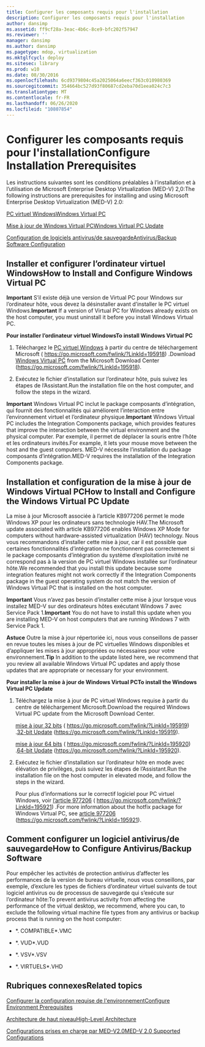 ```yaml
---
title: Configurer les composants requis pour l'installation
description: Configurer les composants requis pour l'installation
author: dansimp
ms.assetid: ff9cf28a-3eac-4b6c-8ce9-bfc202f57947
ms.reviewer: ''
manager: dansimp
ms.author: dansimp
ms.pagetype: mdop, virtualization
ms.mktglfcycl: deploy
ms.sitesec: library
ms.prod: w10
ms.date: 08/30/2016
ms.openlocfilehash: 6cd9379804c45a2025064a6eecf363c010980369
ms.sourcegitcommit: 354664bc527d93f80687cd2eba70d1eea024c7c3
ms.translationtype: MT
ms.contentlocale: fr-FR
ms.lasthandoff: 06/26/2020
ms.locfileid: "10807854"
---
```

# <span data-ttu-id="8517e-103">Configurer les composants requis pour l'installation</span><span class="sxs-lookup"><span data-stu-id="8517e-103">Configure Installation Prerequisites</span></span>


<span data-ttu-id="8517e-104">Les instructions suivantes sont les conditions préalables à l’installation et à l’utilisation de Microsoft Enterprise Desktop Virtualization (MED-V) 2,0:</span><span class="sxs-lookup"><span data-stu-id="8517e-104">The following instructions are prerequisites for installing and using Microsoft Enterprise Desktop Virtualization (MED-V) 2.0:</span></span>

[<span data-ttu-id="8517e-105">PC virtuel Windows</span><span class="sxs-lookup"><span data-stu-id="8517e-105">Windows Virtual PC</span></span>](#bkmk-howtoinstallandconfiguremicrosoftvirtualpc7)

[<span data-ttu-id="8517e-106">Mise à jour de Windows Virtual PC</span><span class="sxs-lookup"><span data-stu-id="8517e-106">Windows Virtual PC Update</span></span>](#bkmk-howtoinstallandconfiguremicrosoftvirtualpc7update)

[<span data-ttu-id="8517e-107">Configuration de logiciels antivirus/de sauvegarde</span><span class="sxs-lookup"><span data-stu-id="8517e-107">Antivirus/Backup Software Configuration</span></span>](#bkmk-antivirusbackupsoftwareconfiguration)

## <a href="" id="bkmk-howtoinstallandconfiguremicrosoftvirtualpc7"></a><span data-ttu-id="8517e-108">Installer et configurer l’ordinateur virtuel Windows</span><span class="sxs-lookup"><span data-stu-id="8517e-108">How to Install and Configure Windows Virtual PC</span></span>


<span data-ttu-id="8517e-109">**Important**  S’il existe déjà une version de Virtual PC pour Windows sur l’ordinateur hôte, vous devez la désinstaller avant d’installer le PC virtuel Windows.</span><span class="sxs-lookup"><span data-stu-id="8517e-109">**Important** If a version of Virtual PC for Windows already exists on the host computer, you must uninstall it before you install Windows Virtual PC.</span></span>

 

**<span data-ttu-id="8517e-110">Pour installer l’ordinateur virtuel Windows</span><span class="sxs-lookup"><span data-stu-id="8517e-110">To install Windows Virtual PC</span></span>**

1.  <span data-ttu-id="8517e-111">Téléchargez le [PC virtuel Windows](https://go.microsoft.com/fwlink/?LinkId=195918) à partir du centre de téléchargement Microsoft ( https://go.microsoft.com/fwlink/?LinkId=195918) .</span><span class="sxs-lookup"><span data-stu-id="8517e-111">Download [Windows Virtual PC](https://go.microsoft.com/fwlink/?LinkId=195918) from the Microsoft Download Center (https://go.microsoft.com/fwlink/?LinkId=195918).</span></span>

2.  <span data-ttu-id="8517e-112">Exécutez le fichier d’installation sur l’ordinateur hôte, puis suivez les étapes de l’Assistant.</span><span class="sxs-lookup"><span data-stu-id="8517e-112">Run the installation file on the host computer, and follow the steps in the wizard.</span></span>

<span data-ttu-id="8517e-113">**Important**  Windows Virtual PC inclut le package composants d’intégration, qui fournit des fonctionnalités qui améliorent l’interaction entre l’environnement virtuel et l’ordinateur physique.</span><span class="sxs-lookup"><span data-stu-id="8517e-113">**Important** Windows Virtual PC includes the Integration Components package, which provides features that improve the interaction between the virtual environment and the physical computer.</span></span> <span data-ttu-id="8517e-114">Par exemple, il permet de déplacer la souris entre l’hôte et les ordinateurs invités.</span><span class="sxs-lookup"><span data-stu-id="8517e-114">For example, it lets your mouse move between the host and the guest computers.</span></span> <span data-ttu-id="8517e-115">MED-V nécessite l’installation du package composants d’intégration.</span><span class="sxs-lookup"><span data-stu-id="8517e-115">MED-V requires the installation of the Integration Components package.</span></span>

 

## <a href="" id="bkmk-howtoinstallandconfiguremicrosoftvirtualpc7update"></a><span data-ttu-id="8517e-116">Installation et configuration de la mise à jour de Windows Virtual PC</span><span class="sxs-lookup"><span data-stu-id="8517e-116">How to Install and Configure the Windows Virtual PC Update</span></span>


<span data-ttu-id="8517e-117">La mise à jour Microsoft associée à l’article KB977206 permet le mode Windows XP pour les ordinateurs sans technologie HAV.</span><span class="sxs-lookup"><span data-stu-id="8517e-117">The Microsoft update associated with article KB977206 enables Windows XP Mode for computers without hardware-assisted virtualization (HAV) technology.</span></span> <span data-ttu-id="8517e-118">Nous vous recommandons d’installer cette mise à jour, car il est possible que certaines fonctionnalités d’intégration ne fonctionnent pas correctement si le package composants d’intégration du système d’exploitation invité ne correspond pas à la version de PC virtuel Windows installée sur l’ordinateur hôte.</span><span class="sxs-lookup"><span data-stu-id="8517e-118">We recommended that you install this update because some integration features might not work correctly if the Integration Components package in the guest operating system do not match the version of Windows Virtual PC that is installed on the host computer.</span></span>

<span data-ttu-id="8517e-119">**Important**  Vous n’avez pas besoin d’installer cette mise à jour lorsque vous installez MED-V sur des ordinateurs hôtes exécutant Windows 7 avec Service Pack 1.</span><span class="sxs-lookup"><span data-stu-id="8517e-119">**Important** You do not have to install this update when you are installing MED-V on host computers that are running Windows 7 with Service Pack 1.</span></span>

 

<span data-ttu-id="8517e-120">**Astuce**  Outre la mise à jour répertoriée ici, nous vous conseillons de passer en revue toutes les mises à jour de PC virtuelles Windows disponibles et d’appliquer les mises à jour appropriées ou nécessaires pour votre environnement.</span><span class="sxs-lookup"><span data-stu-id="8517e-120">**Tip** In addition to the update listed here, we recommend that you review all available Windows Virtual PC updates and apply those updates that are appropriate or necessary for your environment.</span></span>

 

**<span data-ttu-id="8517e-121">Pour installer la mise à jour de Windows Virtual PC</span><span class="sxs-lookup"><span data-stu-id="8517e-121">To install the Windows Virtual PC Update</span></span>**

1.  <span data-ttu-id="8517e-122">Téléchargez la mise à jour de PC virtuel Windows requise à partir du centre de téléchargement Microsoft.</span><span class="sxs-lookup"><span data-stu-id="8517e-122">Download the required Windows Virtual PC update from the Microsoft Download Center.</span></span>

    <span data-ttu-id="8517e-123">[mise à jour 32 bits](https://go.microsoft.com/fwlink/?LinkId=195919) ( https://go.microsoft.com/fwlink/?LinkId=195919) .</span><span class="sxs-lookup"><span data-stu-id="8517e-123">[32-bit Update](https://go.microsoft.com/fwlink/?LinkId=195919) (https://go.microsoft.com/fwlink/?LinkId=195919).</span></span>

    <span data-ttu-id="8517e-124">[mise à jour 64 bits](https://go.microsoft.com/fwlink/?LinkId=195920) ( https://go.microsoft.com/fwlink/?LinkId=195920) .</span><span class="sxs-lookup"><span data-stu-id="8517e-124">[64-bit Update](https://go.microsoft.com/fwlink/?LinkId=195920) (https://go.microsoft.com/fwlink/?LinkId=195920).</span></span>

2.  <span data-ttu-id="8517e-125">Exécutez le fichier d’installation sur l’ordinateur hôte en mode avec élévation de privilèges, puis suivez les étapes de l’Assistant.</span><span class="sxs-lookup"><span data-stu-id="8517e-125">Run the installation file on the host computer in elevated mode, and follow the steps in the wizard.</span></span>

    <span data-ttu-id="8517e-126">Pour plus d’informations sur le correctif logiciel pour PC virtuel Windows, voir [l’article 977206](https://go.microsoft.com/fwlink/?LinkId=195921) ( https://go.microsoft.com/fwlink/?LinkId=195921) .</span><span class="sxs-lookup"><span data-stu-id="8517e-126">For more information about the hotfix package for Windows Virtual PC, see [article 977206](https://go.microsoft.com/fwlink/?LinkId=195921) (https://go.microsoft.com/fwlink/?LinkId=195921).</span></span>

## <a href="" id="bkmk-antivirusbackupsoftwareconfiguration"></a><span data-ttu-id="8517e-127">Comment configurer un logiciel antivirus/de sauvegarde</span><span class="sxs-lookup"><span data-stu-id="8517e-127">How to Configure Antivirus/Backup Software</span></span>


<span data-ttu-id="8517e-128">Pour empêcher les activités de protection antivirus d’affecter les performances de la version de bureau virtuelle, nous vous conseillons, par exemple, d’exclure les types de fichiers d’ordinateur virtuel suivants de tout logiciel antivirus ou de processus de sauvegarde qui s’exécute sur l’ordinateur hôte:</span><span class="sxs-lookup"><span data-stu-id="8517e-128">To prevent antivirus activity from affecting the performance of the virtual desktop, we recommend, where you can, to exclude the following virtual machine file types from any antivirus or backup process that is running on the host computer:</span></span>

-   <span data-ttu-id="8517e-129">\*. COMPATIBLE</span><span class="sxs-lookup"><span data-stu-id="8517e-129">\*.VMC</span></span>

-   <span data-ttu-id="8517e-130">\*. VUD</span><span class="sxs-lookup"><span data-stu-id="8517e-130">\*.VUD</span></span>

-   <span data-ttu-id="8517e-131">\*. VSV</span><span class="sxs-lookup"><span data-stu-id="8517e-131">\*.VSV</span></span>

-   <span data-ttu-id="8517e-132">\*. VIRTUELS</span><span class="sxs-lookup"><span data-stu-id="8517e-132">\*.VHD</span></span>

## <span data-ttu-id="8517e-133">Rubriques connexes</span><span class="sxs-lookup"><span data-stu-id="8517e-133">Related topics</span></span>


[<span data-ttu-id="8517e-134">Configurer la configuration requise de l'environnement</span><span class="sxs-lookup"><span data-stu-id="8517e-134">Configure Environment Prerequisites</span></span>](configure-environment-prerequisites.md)

[<span data-ttu-id="8517e-135">Architecture de haut niveau</span><span class="sxs-lookup"><span data-stu-id="8517e-135">High-Level Architecture</span></span>](high-level-architecturemedv2.md)

[<span data-ttu-id="8517e-136">Configurations prises en charge par MED-V2.0</span><span class="sxs-lookup"><span data-stu-id="8517e-136">MED-V 2.0 Supported Configurations</span></span>](med-v-20-supported-configurations.md)

 

 





